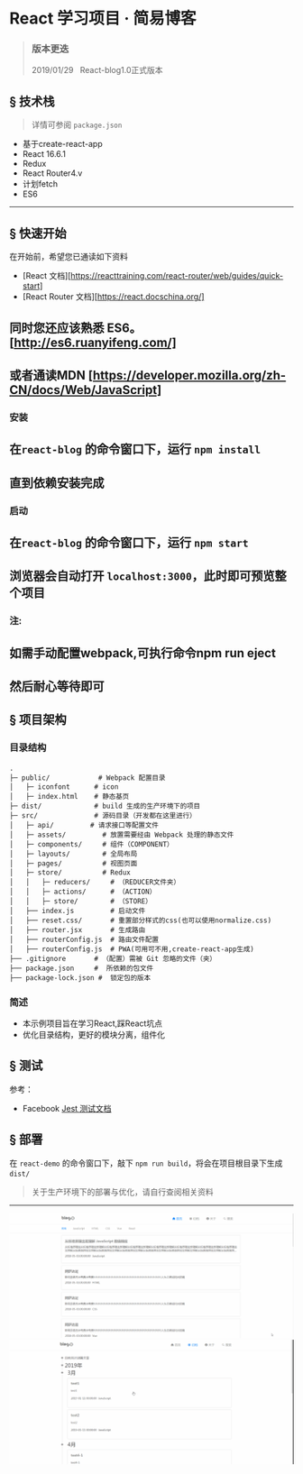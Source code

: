 # React 学习项目 · 简易博客


> ### 版本更迭
> 2019/01/29 &nbsp; React-blog1.0正式版本

## <a name="features">&sect; 技术栈</a>
> 详情可参阅 `package.json`
* 基于create-react-app
* React 16.6.1
* Redux
* React Router4.v
* 计划fetch
* ES6

***

## <a name="getting-started">&sect; 快速开始</a>
在开始前，希望您已通读如下资料

* [React 文档][https://reacttraining.com/react-router/web/guides/quick-start]
* [React Router 文档][https://react.docschina.org/]

## 同时您还应该熟悉 ES6。[http://es6.ruanyifeng.com/]
## 或者通读MDN [https://developer.mozilla.org/zh-CN/docs/Web/JavaScript]

### <a name="install">安装</a>
## 在`react-blog` 的命令窗口下，运行 `npm install`
## 直到依赖安装完成

### <a name="start">启动</a>
## 在`react-blog` 的命令窗口下，运行 `npm start`
## 浏览器会自动打开 `localhost:3000`，此时即可预览整个项目

### <a name="notice">注:</a>
## 如需手动配置webpack,可执行命令npm run eject
## 然后耐心等待即可

## <a name="architecture">&sect; 项目架构</a>
### <a name="tree">目录结构</a>
```
.
├─ public/            # Webpack 配置目录
│   ├─ iconfont      # icon
│   ├─ index.html    # 静态基页
├─ dist/             # build 生成的生产环境下的项目
├─ src/              # 源码目录（开发都在这里进行）
│   ├─ api/         # 请求接口等配置文件
│   ├─ assets/         # 放置需要经由 Webpack 处理的静态文件
│   ├─ components/     # 组件（COMPONENT）
│   ├─ layouts/        # 全局布局
│   ├─ pages/          # 视图页面
│   ├─ store/          # Redux
│   │   ├─ reducers/     # （REDUCER文件夹）
│   │   ├─ actions/      # （ACTION）
│   │   ├─ store/        # （STORE）
│   ├── index.js         # 启动文件
│   ├── reset.css/       # 重置部分样式的css(也可以使用normalize.css)
│   ├── router.jsx       # 生成路由
│   ├── routerConfig.js  # 路由文件配置
│   ├── routerConfig.js  # PWA(可用可不用,create-react-app生成)
├── .gitignore       # （配置）需被 Git 忽略的文件（夹）
├── package.json     #  所依赖的包文件
├── package-lock.json #  锁定包的版本
```

### <a name="describe">简述</a>
* 本示例项目旨在学习React,踩React坑点
* 优化目录结构，更好的模块分离，组件化


## <a name="development">&sect; 测试</a>
参考：
* Facebook [Jest 测试文档](https://jestjs.io/docs/en/getting-started)



## <a name="deployment">&sect; 部署</a>
在 `react-demo` 的命令窗口下，敲下 `npm run build`，将会在项目根目录下生成 `dist/`
> 关于生产环境下的部署与优化，请自行查阅相关资料

***

![应用截图](./src/assets/images/home.gif)
![应用截图](./src/assets/images/about.gif)
